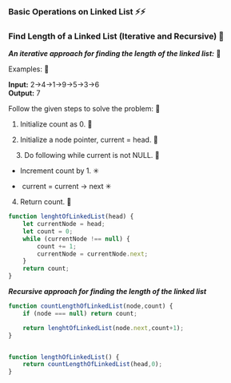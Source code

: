 ### Basic Operations on Linked List ⚡⚡

### Find Length of a Linked List (Iterative and Recursive) 🤖

***An iterative approach for finding the length of the linked list:*** 🧠

Examples: 🚨

****Input:**** 2->4->1->9->5->3->6  
****Output:**** 7

  Follow the given steps to solve the problem: 💬

1. Initialize count as 0. 🔵

2. Initialize a node pointer, current = head. 🔵

    3. Do following while current is not NULL. 🔵

- Increment count by 1. ✳

-  current = current -> next ✳
4. Return count. 🔵

```js
function lenghtOfLinkedList(head) {
    let currentNode = head;
    let count = 0;
    while (currentNode !== null) {
        count += 1;
        currentNode = currentNode.next;
    }
    return count;
}
```

***Recursive approach for finding the length of the linked list***

```js
function countLengthOfLinkedList(node,count) {
    if (node === null) return count;

    return lenghtOfLinkedList(node.next,count+1);
} 


function lengthOfLinkedList() {
    return countLengthOfLinkedList(head,0);
}
```
